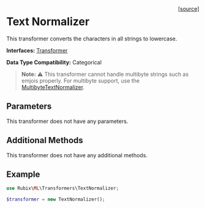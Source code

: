 <span style="float:right;"><a href="https://github.com/RubixML/RubixML/blob/master/src/Transformers/TextNormalizer.php">[source]</a></span>

# Text Normalizer
This transformer converts the characters in all strings to lowercase.

**Interfaces:** [Transformer](api.md#transformer)

**Data Type Compatibility:** Categorical

> **Note:** ⚠️ This transformer cannot handle multibyte strings such as emjois properly. For multibyte support, use the [MultibyteTextNormalizer](multibyte-text-normalizer.md).

## Parameters
This transformer does not have any parameters.

## Additional Methods
This transformer does not have any additional methods.

## Example
```php
use Rubix\ML\Transformers\TextNormalizer;

$transformer = new TextNormalizer();
```

